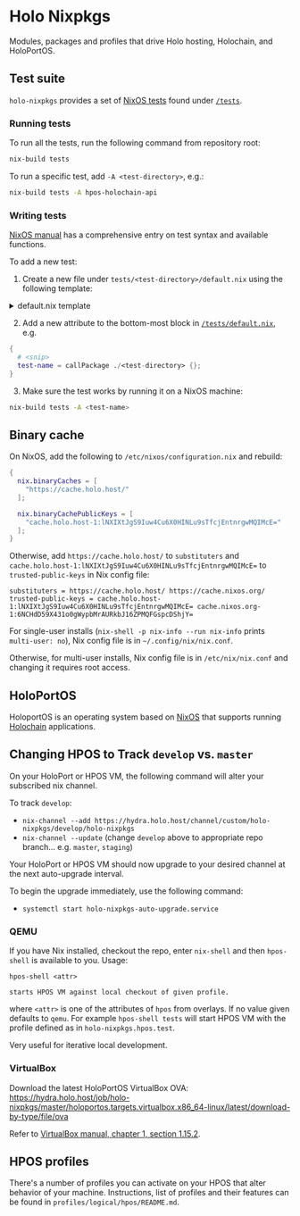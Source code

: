 # Holo Nixpkgs


Modules, packages and profiles that drive Holo hosting, Holochain, and HoloPortOS.

## Test suite

`holo-nixpkgs` provides a set of [NixOS tests](https://nixos.org/manual/nixos/stable/index.html#sec-nixos-tests) found under [`/tests`](/tests).

### Running tests

To run all the tests, run the following command from repository root:

```sh
nix-build tests
```

To run a specific test, add `-A <test-directory>`, e.g.:

```sh
nix-build tests -A hpos-holochain-api
```

### Writing tests

[NixOS manual](https://nixos.org/manual/nixos/stable/index.html#sec-writing-nixos-tests) has a comprehensive entry on test syntax and available functions.

To add a new test:

1. Create a new file under `tests/<test-directory>/default.nix` using the following template:

<details>
<summary>default.nix template</summary>

```nix
{ makeTest, lib, hpos, /* additional packages */ ... }:

makeTest {
  name = "<test-name>";

  machine = {
    imports = [ (import "${hpos.logical}/sandbox") ];

    documentation.enable = false;

    environment.systemPackages = [
      # additional packages
    ];

    # Any test-specific NixOS configuration goes here
    # e.g. services.<name>.enable = true;

    virtualisation.memorySize = 3072;
  };

  testScript = ''
    start_all()

    # Your test script goes here
    # For syntax, consult NixOS manual on writing tests and other tests in /tests directory, e.g.
    # machine.succeed("command-to-test --foo bar")
  '';

  meta.platforms = [ "x86_64-linux" ];
}
```

</details>

2. Add a new attribute to the bottom-most block in [`/tests/default.nix`](/tests/default.nix), e.g.

```nix
{
  # <snip>
  test-name = callPackage ./<test-directory> {};
}
```

3. Make sure the test works by running it on a NixOS machine:

```sh
nix-build tests -A <test-name>
```

## Binary cache

On NixOS, add the following to `/etc/nixos/configuration.nix` and rebuild:

```nix
{
  nix.binaryCaches = [
    "https://cache.holo.host/"
  ];

  nix.binaryCachePublicKeys = [
    "cache.holo.host-1:lNXIXtJgS9Iuw4Cu6X0HINLu9sTfcjEntnrgwMQIMcE="
  ];
}
```

Otherwise, add `https://cache.holo.host/` to `substituters` and
`cache.holo.host-1:lNXIXtJgS9Iuw4Cu6X0HINLu9sTfcjEntnrgwMQIMcE=` to
`trusted-public-keys` in Nix config file:

```
substituters = https://cache.holo.host/ https://cache.nixos.org/
trusted-public-keys = cache.holo.host-1:lNXIXtJgS9Iuw4Cu6X0HINLu9sTfcjEntnrgwMQIMcE= cache.nixos.org-1:6NCHdD59X431o0gWypbMrAURkbJ16ZPMQFGspcDShjY=
```

For single-user installs (`nix-shell -p nix-info --run nix-info` prints
`multi-user: no`), Nix config file is in `~/.config/nix/nix.conf`.

Otherwise, for multi-user installs, Nix config file is in `/etc/nix/nix.conf`
and changing it requires root access.

## HoloPortOS

HoloportOS is an operating system based on [NixOS][nixos] that supports running
[Holochain][holochain] applications.

[holochain]: https://holochain.org
[nixos]: https://nixos.org

## Changing HPOS to Track `develop` vs. `master`

On your HoloPort or HPOS VM, the following command will alter your subscribed
nix channel.

To track `develop`:
- `nix-channel --add https://hydra.holo.host/channel/custom/holo-nixpkgs/develop/holo-nixpkgs`
- `nix-channel --update`
(change `develop` above to appropriate repo branch... e.g. `master`,
`staging`)

Your HoloPort or HPOS VM should now upgrade to your desired channel at the next
auto-upgrade interval.

To begin the upgrade immediately, use the following command:
- `systemctl start holo-nixpkgs-auto-upgrade.service`

### QEMU

If you have Nix installed, checkout the repo, enter `nix-shell` and then
`hpos-shell` is available to you. Usage:
```
hpos-shell <attr>

starts HPOS VM against local checkout of given profile.
```
where `<attr>` is one of the attributes of `hpos` from overlays. If no value given defaults to `qemu`. For example `hpos-shell tests` will start HPOS VM with the profile defined as in `holo-nixpkgs.hpos.test`.

Very useful for iterative local development.

### VirtualBox

Download the latest HoloPortOS VirtualBox OVA:
https://hydra.holo.host/job/holo-nixpkgs/master/holoportos.targets.virtualbox.x86_64-linux/latest/download-by-type/file/ova

Refer to [VirtualBox manual, chapter 1, section 1.15.2](https://www.virtualbox.org/manual/ch01.html#ovf-import-appliance).

## HPOS profiles

There's a number of profiles you can activate on your HPOS that alter behavior of your machine. Instructions, list of profiles and their features can be found in `profiles/logical/hpos/README.md`.
